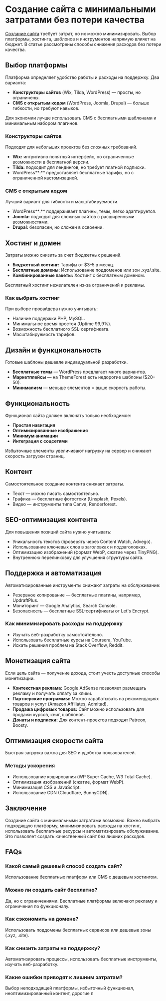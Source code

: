 # **Создание сайта с минимальными затратами без потери качества**

[Создание сайта](https://onvolga.ru/) требует затрат, но их можно минимизировать. Выбор платформы, хостинга, шаблонов и инструментов напрямую влияет на бюджет. В статье рассмотрены способы снижения расходов без потери качества.

## **Выбор платформы**

Платформа определяет удобство работы и расходы на поддержку. Два варианта:

- **Конструкторы сайтов** (Wix, Tilda, WordPress) — просты, но ограничены.
- **CMS с открытым кодом** (WordPress, Joomla, Drupal) — больше гибкости, но требуют навыков.

Для экономии лучше использовать CMS с бесплатными шаблонами и минимальным набором плагинов.

### **Конструкторы сайтов**

Подходят для небольших проектов без сложных требований.

- **Wix:** интуитивно понятный интерфейс, но ограниченные возможности в бесплатной версии.
- **Tilda:** подходит для лендингов, но требует платной подписки.
- WordPress**:** предоставляет бесплатные тарифы, но с ограниченной кастомизацией.

### **CMS с открытым кодом**

Лучший вариант для гибкости и масштабируемости.

- WordPress**:** поддерживает плагины, темы, легко адаптируется.
- **Joomla:** подходит для сложных сайтов с расширенными возможностями.
- **Drupal:** безопасен, но сложен в освоении.

## **Хостинг и домен**

Затраты можно снизить за счет бюджетных решений.

- **Бюджетный хостинг:** Тарифы от $3–5 в месяц.
- **Бесплатные домены:** Использование поддоменов или зон .xyz/.site.
- **Комбинированные пакеты:** Хостинг с бесплатным доменом.

Бесплатный хостинг нежелателен из-за ограничений и рекламы.

### **Как выбрать хостинг**

При выборе провайдера нужно учитывать:

- Наличие поддержки PHP, MySQL.
- Минимальное время простоя (Uptime 99,9%).
- Возможность бесплатного SSL-сертификата.
- Масштабируемость тарифов.

## **Дизайн и функциональность**

Готовые шаблоны дешевле индивидуальной разработки.

- **Бесплатные темы** — WordPress предлагает много вариантов.
- **Маркетплейсы** — на ThemeForest есть недорогие шаблоны ($20–50).
- **Минимализм** — меньше элементов = выше скорость работы.

## **Функциональность**

Функционал сайта должен включать только необходимое:

- **Простая навигация**
- **Оптимизированные изображения**
- **Минимум анимации**
- **Интеграция с соцсетями**

Избыточные элементы увеличивают нагрузку на сервер и снижают скорость загрузки страниц.

## **Контент**

Самостоятельное создание контента снижает затраты.

- Текст — можно писать самостоятельно.
- Графика — бесплатные фотостоки (Unsplash, Pexels).
- Видео — инструменты типа Canva, Renderforest.

## **SEO-оптимизация контента**

Для повышения позиций сайта нужно учитывать:

- Уникальность текстов (проверять через Content Watch, Advego).
- Использование ключевых слов в заголовках и подзаголовках.
- Оптимизацию изображений (формат WebP, сжатие через TinyPNG).
- Внутреннюю перелинковку для улучшения структуры сайта.

## **Поддержка и автоматизация**

Автоматизированные инструменты снижают затраты на обслуживание:

- Резервное копирование — бесплатные плагины, например, UpdraftPlus.
- Мониторинг — Google Analytics, Search Console.
- Безопасность — бесплатные SSL-сертификаты от Let's Encrypt.

### **Как минимизировать расходы на поддержку**

- Изучать веб-разработку самостоятельно.
- Использовать бесплатные курсы на Coursera, YouTube.
- Искать решения проблем на Stack Overflow, Reddit.

## **Монетизация сайта**

Если цель сайта — получение дохода, стоит учесть доступные способы монетизации.

- **Контекстная реклама:** Google AdSense позволяет размещать рекламу и получать оплату за клики.
- **Партнерские программы:** Можно зарабатывать на рекомендациях товаров и услуг (Amazon Affiliates, Admitad).
- **Продажа цифровых товаров:** Сайт можно использовать для продажи курсов, книг, шаблонов.
- **Донаты и подписки:** Для контент-проектов подходят Patreon, Boosty.

## **Оптимизация скорости сайта**

Быстрая загрузка важна для SEO и удобства пользователей.

### **Методы ускорения**

- Использование кэширования (WP Super Cache, W3 Total Cache).
- Оптимизация изображений (сжатие, формат WebP).
- Минимизация CSS и JavaScript.
- Использование CDN (Cloudflare, BunnyCDN).

## **Заключение**

Создание сайта с минимальными затратами возможно. Важно выбрать подходящую платформу, минимизировать расходы на хостинг, использовать бесплатные ресурсы и автоматизировать обслуживание. Это позволяет создать качественный сайт без лишних расходов.

## **FAQs**

### **Какой самый дешевый способ создать сайт?**

Использование бесплатных платформ или CMS с дешевым хостингом.

### **Можно ли создать сайт бесплатно?**

Да, но с ограничениями. Бесплатные платформы включают рекламу и ограничения по функционалу.

### **Как сэкономить на домене?**

Использовать поддомены бесплатных сервисов или дешевые зоны (.xyz, .site).

### **Как снизить затраты на поддержку?**

Автоматизировать процессы, использовать бесплатные инструменты, изучать веб-разработку.

### **Какие ошибки приводят к лишним затратам?**

Выбор неподходящей платформы, избыточный функционал, неоптимизированный контент, дорогие п
